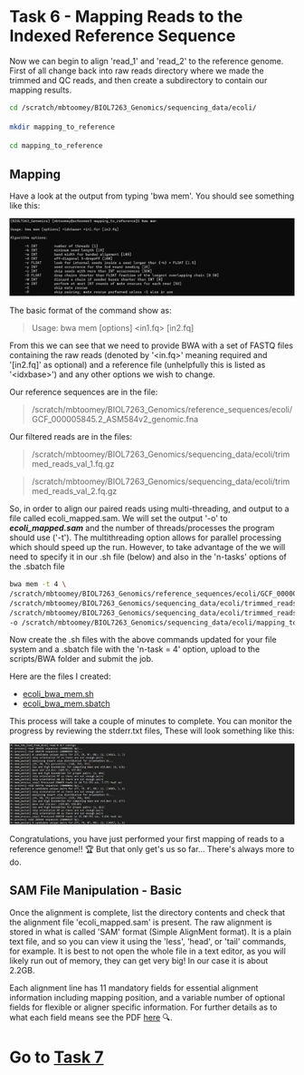 # Task 6 - Mapping Reads to the Indexed Reference Sequence
Now we can begin to align 'read_1' and 'read_2' to the reference genome. First of all change back into raw reads directory where we made the trimmed and QC reads, and then create a subdirectory to contain our mapping results.
```bash
cd /scratch/mbtoomey/BIOL7263_Genomics/sequencing_data/ecoli/

mkdir mapping_to_reference

cd mapping_to_reference
```

## Mapping
Have a look at the output from typing 'bwa mem'. You should see something like this:

![bwa mem](https://github.com/mbtoomey/genomics_adventure/blob/release/images/bwa_mem_help.png)

The basic format of the command show as:

>Usage: bwa mem [options] <idxbase> <in1.fq> [in2.fq]

From this we can see that we need to provide BWA with a set of FASTQ files containing the raw reads (denoted by
'\<in.fq>' meaning required and '[in2.fq]' as optional) and a reference file (unhelpfully this is listed as '\<idxbase>') and any other options we wish to change. 
  
Our reference sequences are in the file:
>/scratch/mbtoomey/BIOL7263_Genomics/reference_sequences/ecoli/GCF_000005845.2_ASM584v2_genomic.fna

Our filtered reads are in the files:
>/scratch/mbtoomey/BIOL7263_Genomics/sequencing_data/ecoli/trimmed_reads_val_1.fq.gz

>/scratch/mbtoomey/BIOL7263_Genomics/sequencing_data/ecoli/trimmed_reads_val_2.fq.gz

So, in order to align our paired reads using multi-threading, and output to a file called ecoli_mapped.sam. We will set the output '-o'  to ***ecoli_mapped.sam*** and the number of threads/processes the program should use ('-t'). The multithreading option allows for parallel processing which should speed up the run. However, to take advantage of the we will need to specify it in our .sh file (below) and also in the 'n-tasks' options of the .sbatch file 

```bash
bwa mem -t 4 \
/scratch/mbtoomey/BIOL7263_Genomics/reference_sequences/ecoli/GCF_000005845.2_ASM584v2_genomic \
/scratch/mbtoomey/BIOL7263_Genomics/sequencing_data/ecoli/trimmed_reads_val_1.fq.gz \
/scratch/mbtoomey/BIOL7263_Genomics/sequencing_data/ecoli/trimmed_reads_val_2.fq.gz
-o /scratch/mbtoomey/BIOL7263_Genomics/sequencing_data/ecoli/mapping_to_reference/ecoli_mapped.sam
```

Now create the .sh files with the above commands updated for your file system and a .sbatch file with the 'n-task = 4' option, upload to the scripts/BWA folder and submit the job.

Here are the files I created: 
* [ecoli_bwa_mem.sh](https://github.com/mbtoomey/genomics_adventure/blob/release/scripts/ecoli_bwa_mem.sh)
* [ecoli_bwa_mem.sbatch](https://github.com/mbtoomey/genomics_adventure/blob/release/scripts/ecoli_bwa_mem.sbatch)

This process will take a couple of minutes to complete. You can monitor the progress by reviewing the stderr.txt files, These will look something like this: 

![bwa mapping](https://github.com/mbtoomey/genomics_adventure/blob/release/images/bwa_mem_run.png)

Congratulations, you have just performed your first mapping of reads to a reference genome!! :trophy: But that only get's us so far... There's always more to do.

## SAM File Manipulation - Basic
Once the alignment is complete, list the directory contents and check that the alignment file 'ecoli_mapped.sam' is present. The raw alignment is stored in what is called 'SAM' format (Simple AlignMent format). It is a plain text file, and so you can view it using the 'less', 'head', or 'tail' commands, for example. It is best to not open the whole file in a text editor, as you will likely run out of memory, they can get very big! In our case it is about 2.2GB.

Each alignment line has 11 mandatory fields for essential alignment information including mapping position, and a variable number of optional fields for flexible or aligner specific information. For further details as to what each field means see the PDF [here](http://samtools.sourceforge.net/SAM1.pdf) :mag:. 

# Go to [Task 7](https://github.com/mbtoomey/genomics_adventure/blob/release/chapter_2/task_7.md)
